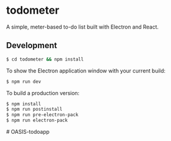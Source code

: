 # todometer

A simple, meter-based to-do list built with Electron and React.

## Development

```bash
$ cd todometer && npm install
```

To show the Electron application window with your current build:

```bash
$ npm run dev
```

To build a production version:

```bash
$ npm install
$ npm run postinstall
$ npm run pre-electron-pack
$ npm run electron-pack
```
#   O A S I S - t o d o a p p  
 